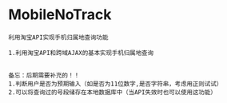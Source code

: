 # MobileNoTrack
    利用淘宝API实现手机归属地查询功能

    1.利用淘宝API和跨域AJAX的基本实现手机归属地查询
    
    
    备忘：后期需要补充的！！
    1.判断用户是否为预期输入（如是否为11位数字,是否字符串，考虑用正则试试）
    2.可以将查询过的号段储存在本地数据库中（当API失效时也可以使用这功能）
    

